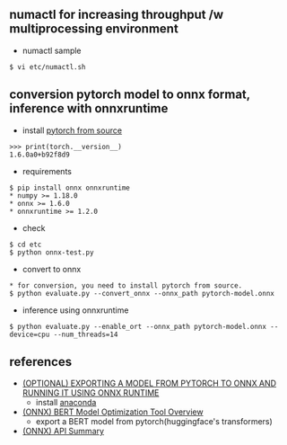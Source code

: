 ## numactl for increasing throughput /w multiprocessing environment 

- numactl sample
```
$ vi etc/numactl.sh
```

## conversion pytorch model to onnx format, inference with onnxruntime

- install [pytorch from source](https://github.com/pytorch/pytorch#from-source)
```
>>> print(torch.__version__)
1.6.0a0+b92f8d9
```

- requirements
```
$ pip install onnx onnxruntime
* numpy >= 1.18.0
* onnx >= 1.6.0
* onnxruntime >= 1.2.0
```

- check
```
$ cd etc
$ python onnx-test.py
```

- convert to onnx
```
* for conversion, you need to install pytorch from source.
$ python evaluate.py --convert_onnx --onnx_path pytorch-model.onnx
```

- inference using onnxruntime
```
$ python evaluate.py --enable_ort --onnx_path pytorch-model.onnx --device=cpu --num_threads=14
```


## references
  - [(OPTIONAL) EXPORTING A MODEL FROM PYTORCH TO ONNX AND RUNNING IT USING ONNX RUNTIME](https://pytorch.org/tutorials/advanced/super_resolution_with_onnxruntime.html)
    - install [anaconda](https://www.anaconda.com/distribution/#download-section)
  - [(ONNX) BERT Model Optimization Tool Overview](https://github.com/microsoft/onnxruntime/tree/master/onnxruntime/python/tools/bert)
    - export a BERT model from pytorch(huggingface's transformers) 
  - [(ONNX) API Summary](https://microsoft.github.io/onnxruntime/python/api_summary.html)
